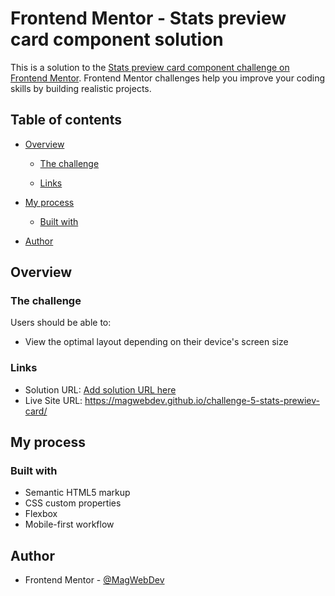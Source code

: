 # Frontend Mentor - Stats preview card component solution

This is a solution to the [Stats preview card component challenge on Frontend Mentor](https://www.frontendmentor.io/challenges/stats-preview-card-component-8JqbgoU62). Frontend Mentor challenges help you improve your coding skills by building realistic projects. 

## Table of contents

- [Overview](#overview)
  - [The challenge](#the-challenge)
  
  - [Links](#links)
- [My process](#my-process)
  - [Built with](#built-with)
  
- [Author](#author)




## Overview

### The challenge

Users should be able to:

- View the optimal layout depending on their device's screen size



### Links

- Solution URL: [Add solution URL here](https://your-solution-url.com)
- Live Site URL: https://magwebdev.github.io/challenge-5-stats-prewiev-card/

## My process

### Built with

- Semantic HTML5 markup
- CSS custom properties
- Flexbox
- Mobile-first workflow


## Author

- Frontend Mentor - [@MagWebDev](https://www.frontendmentor.io/profile/MagWebDev)


